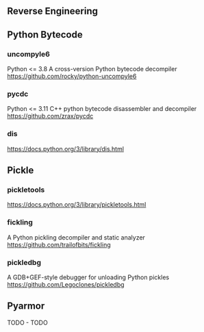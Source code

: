 ## Reverse Engineering

## Python Bytecode

### uncompyle6
Python <= 3.8
A cross-version Python bytecode decompiler
https://github.com/rocky/python-uncompyle6

### pycdc
Python <= 3.11
C++ python bytecode disassembler and decompiler
https://github.com/zrax/pycdc

### dis
https://docs.python.org/3/library/dis.html


## Pickle

### pickletools
https://docs.python.org/3/library/pickletools.html

### fickling
A Python pickling decompiler and static analyzer
https://github.com/trailofbits/fickling

### pickledbg
A GDB+GEF-style debugger for unloading Python pickles
https://github.com/Legoclones/pickledbg


## Pyarmor

TODO - TODO